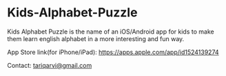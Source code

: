 # Kids-Alphabet-Puzzle
Kids Alphabet Puzzle is the name of an iOS/Android app for kids to make them learn english alphabet in a more interesting and fun way.

App Store link(for iPhone/iPad): https://apps.apple.com/app/id1524139274

Contact: tariqarvi@gmail.com
